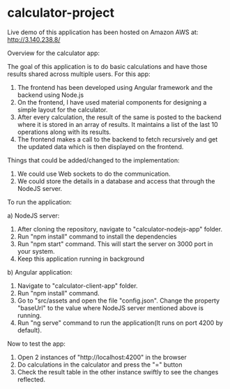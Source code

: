 # calculator-project

Live demo of this application has been hosted on Amazon AWS at: http://3.140.238.8/

Overview for the calculator app:

The goal of this application is to do basic calculations and have those results shared across multiple users. For this app:

1. The frontend has been developed using Angular framework and the backend using Node.js
2. On the frontend, I have used material components for designing a simple layout for the calculator.
3. After every calculation, the result of the same is posted to the backend where it is stored in an array of results. It maintains a list of the last 10 operations along with its results.
4. The frontend makes a call to the backend to fetch recursively and get the updated data which is then displayed on the frontend.

Things that could be added/changed to the implementation:

1. We could use Web sockets to do the communication.
2. We could store the details in a database and access that through the NodeJS server.

To run the application:

a) NodeJS server:
  1. After cloning the repository, navigate to "calculator-nodejs-app" folder.
  2. Run "npm install" command to install the dependencies
  3. Run "npm start" command. This will start the server on 3000 port in your system.
  4. Keep this application running in background

b) Angular application:
  1. Navigate to "calculator-client-app" folder.
  2. Run "npm install" command.
  3. Go to "src/assets and open the file "config.json". Change the property "baseUrl" to the value where NodeJS server mentioned above is running.
  4. Run "ng serve" command to run the application(It runs on port 4200 by default).

Now to test the app:

  1. Open 2 instances of "http://localhost:4200" in the browser
  2. Do calculations in the calculator and press the "=" button
  3. Check the result table in the other instance swiftly to see the changes reflected.
